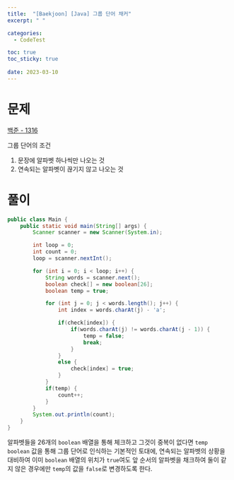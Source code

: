 ```yaml
---
title:  "[Baekjoon] [Java] 그룹 단어 채커"
excerpt: " "

categories:
  - CodeTest

toc: true
toc_sticky: true
 
date: 2023-03-10
---
```


# 문제

[백준 - 1316](https://www.acmicpc.net/problem/1316)

그룹 단어의 조건 

1. 문장에 알파벳 하나씩만 나오는 것
2. 연속되는 알파벳이 끊기지 않고 나오는 것

# 풀이
```java
public class Main {
    public static void main(String[] args) {
        Scanner scanner = new Scanner(System.in);

        int loop = 0;
        int count = 0;
        loop = scanner.nextInt();

        for (int i = 0; i < loop; i++) {
            String words = scanner.next();
            boolean check[] = new boolean[26];
            boolean temp = true;

            for (int j = 0; j < words.length(); j++) {
                int index = words.charAt(j) - 'a';

                if(check[index]) {
                    if(words.charAt(j) != words.charAt(j - 1)) {
                        temp = false;
                        break;
                    }
                }
                else {
                    check[index] = true;
                }
            }
            if(temp) {
                count++;
            }
        }
        System.out.println(count);
    }
}
```

알파벳들을 26개의 `boolean` 배열을 통해 체크하고 그것이 중복이 없다면 `temp` `boolean` 값을 통해 그룹 단어로 인식하는 기본적인 토대에, 연속되는 알파벳의 상황을 대비하여 이미 `boolean` 배열의 위치가 `true`여도 앞 순서의 알파벳을 채크하여 둘이 같지 않은 경우에만 `temp`의 값을 `false`로 변경하도록 한다.